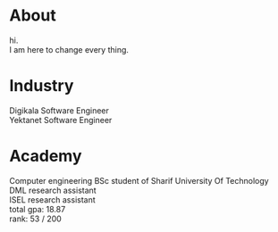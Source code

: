 # About

hi. <br/>
I am here to change every thing.

# Industry
Digikala Software Engineer <br/>
Yektanet Software Engineer <br/>

# Academy
Computer engineering BSc student of Sharif University Of Technology <br/>
DML research assistant <br/>
ISEL research assistant <br/>
total gpa: 18.87 <br/>
rank: 53 / 200 <br/>
